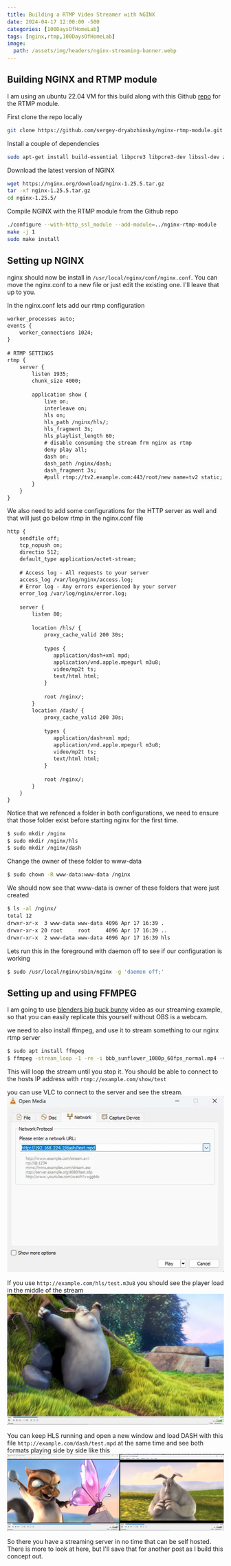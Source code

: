 ```yaml
---
title: Building a RTMP Video Streamer with NGINX
date: 2024-04-17 12:00:00 -500
categories: [100DaysOfHomeLab]
tags: [nginx,rtmp,100DaysOfHomeLab]
image:
  path: /assets/img/headers/nginx-streaming-banner.webp
---
```


## Building NGINX and RTMP module
I am using an ubuntu 22.04 VM for this build along with this Github [repo](https://github.com/sergey-dryabzhinsky/nginx-rtmp-module.git) for the RTMP module.

First clone the repo locally
```bash
git clone https://github.com/sergey-dryabzhinsky/nginx-rtmp-module.git
```

Install a couple of dependencies
```bash
sudo apt-get install build-essential libpcre3 libpcre3-dev libssl-dev zlib1g zlib1g-dev
```

Download the latest version of NGINX
```bash
wget https://nginx.org/download/nginx-1.25.5.tar.gz
tar -xf nginx-1.25.5.tar.gz
cd nginx-1.25.5/
```

Compile NGINX with the RTMP module from the Github repo
```bash
./configure --with-http_ssl_module --add-module=../nginx-rtmp-module
make -j 1
sudo make install
```

## Setting up NGINX
nginx should now be install in ```/usr/local/nginx/conf/nginx.conf```. You can move the nginx.conf to a new file or just edit the existing one. I'll leave that up to you.

In the nginx.conf lets add our rtmp configuration

```
worker_processes auto;
events {
    worker_connections 1024;
}

# RTMP SETTINGS
rtmp {
    server {
        listen 1935;
        chunk_size 4000;

        application show {
            live on;
            interleave on;
            hls on;
            hls_path /nginx/hls/;
            hls_fragment 3s;
            hls_playlist_length 60;
            # disable consuming the stream frm nginx as rtmp
            deny play all;
            dash on;
            dash_path /nginx/dash;
            dash_fragment 3s;
            #pull rtmp://tv2.example.com:443/root/new name=tv2 static;
        }
    }
}
```

We also need to add some configurations for the HTTP server as well and that will just go below rtmp in the nginx.conf file

```
http {
    sendfile off;
    tcp_nopush on;
    directio 512;
    default_type application/octet-stream;

    # Access log - All requests to your server
    access_log /var/log/nginx/access.log;
    # Error log - Any errors experienced by your server
    error_log /var/log/nginx/error.log;

    server {
        listen 80;

        location /hls/ {
            proxy_cache_valid 200 30s;

            types {
               application/dash+xml mpd;
               application/vnd.apple.mpegurl m3u8;
               video/mp2t ts;
               text/html html;
            }

            root /nginx/;
        }
        location /dash/ {
            proxy_cache_valid 200 30s;

            types {
               application/dash+xml mpd;
               application/vnd.apple.mpegurl m3u8;
               video/mp2t ts;
               text/html html;
            }

            root /nginx/;
        }
    }
}
```
Notice that we refenced a folder in both configurations, we need to ensure that those folder exist before starting nginx for the first time.

```bash
$ sudo mkdir /nginx
$ sudo mkdir /nginx/hls
$ sudo mkdir /nginx/dash
```

Change the owner of these folder to www-data
```bash
$ sudo chown -R www-data:www-data /nginx
```

We should now see that www-data is owner of these folders that were just created
```bash
$ ls -al /nginx/
total 12
drwxr-xr-x  3 www-data www-data 4096 Apr 17 16:39 .
drwxr-xr-x 20 root     root     4096 Apr 17 16:39 ..
drwxr-xr-x  2 www-data www-data 4096 Apr 17 16:39 hls
```

Lets run this in the foreground with daemon off to see if our configuration is working
```bash
$ sudo /usr/local/nginx/sbin/nginx -g 'daemon off;'
```

## Setting up and using FFMPEG
I am going to use [blenders big buck bunny](https://download.blender.org/peach/bigbuckbunny_movies/) video as our streaming example, so that you can easily replicate this yourself without OBS is a webcam.

we need to also install ffmpeg, and use it to stream something to our nginx rtmp server 
```bash
$ sudo apt install ffmpeg
$ ffmpeg -stream_loop -1 -re -i bbb_sunflower_1080p_60fps_normal.mp4 -vcodec copy -loop -1 -c:a aac -b:a 160k -ar 44100 -strict -2 -f flv rtmp://localhost/show/test
```

This will loop the stream until you stop it. You should be able to connect to the hosts IP address with ```rtmp://example.com/show/test```

 you can use VLC to connect to the server and see the stream.
<img src="/assets/img/vlc-open-media.webp" alt="">

If you use  ```http://example.com/hls/test.m3u8```  you should see the player load in the middle of the stream
<img src="/assets/img/vlc-bbb-test.webp" alt="">

You can keep HLS running and open a new window and load DASH with this file  ```http://example.com/dash/test.mpd```  at the same time and see both formats playing side by side like this 
<img src="/assets/img/test-bbb-both-formats.webp" alt="">

So there you have a streaming server in no time that can be self hosted. There is more to look at here, but I'll save that for another post as I build this concept out.